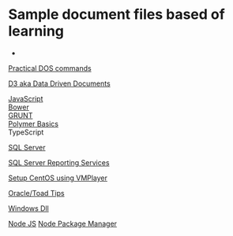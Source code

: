 # Sample document files based of learning #
-
[Practical DOS commands](DOS.md)

[D3 aka Data Driven Documents](D3JS.md "D3 aka Data Driven Documents")

[JavaScript](Javascript.md "JavaScript")  
[Bower](Bower.md "Bower")  
[GRUNT](GRUNT.md "GRUNT")  
[Polymer Basics](PolymerBasics.md "Ploymer Basics")  
TypeScript

[SQL Server](SQLServer.md "SQL Server")

[SQL Server Reporting Services](SSRS.md "SQL Server Reporting Services")
  
[Setup CentOS using VMPlayer](SetupCentOSVMPlayer.md "Setup CentOS using VMPlayer")

[Oracle/Toad Tips](OracleToad.md "Oracle / Toad Tips")

[Windows Dll](DLL.md "Windows DLL")

[Node JS](nodejs.md "Node JS")
[Node Package Manager](npm.md "Node Package Manager aka NPM")







